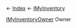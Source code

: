 ← [Index](Api-Index) ← [IMyInventory](VRage.Game.ModAPI.Ingame.IMyInventory)

[IMyInventoryOwner](VRage.Game.ModAPI.Ingame.IMyInventoryOwner) Owner


